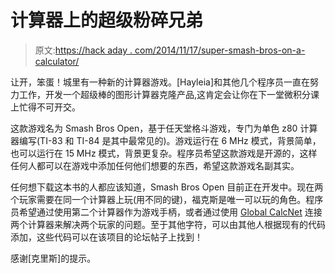 # 计算器上的超级粉碎兄弟

> 原文:[https://hack aday . com/2014/11/17/super-smash-bros-on-a-calculator/](https://hackaday.com/2014/11/17/super-smash-bros-on-a-calculator/)

让开，笨蛋！城里有一种新的计算器游戏。[Hayleia]和其他几个程序员一直在努力工作，开发一个超级棒的图形计算器克隆产品,这肯定会让你在下一堂微积分课上忙得不可开交。

这款游戏名为 Smash Bros Open，基于任天堂格斗游戏，专门为单色 z80 计算器编写(TI-83 和 TI-84 是其中最常见的)。游戏运行在 6 MHz 模式，背景简单，也可以运行在 15 MHz 模式，背景更复杂。程序员希望这款游戏是开源的，这样任何人都可以在游戏中添加任何他们想要的东西，希望这款游戏名副其实。

任何想下载这本书的人都应该知道，Smash Bros Open 目前正在开发中。现在两个玩家需要在同一个计算器上玩(用不同的键)，福克斯是唯一可以玩的角色。程序员希望通过使用第二个计算器作为游戏手柄，或者通过使用 [Global CalcNet](http://hackaday.com/2014/10/07/internet-connected-ti-84/) 连接两个计算器来解决两个玩家的问题。至于其他字符，可以由其他人根据现有的代码添加，这些代码可以在该项目的论坛帖子上找到！

感谢[克里斯]的提示。